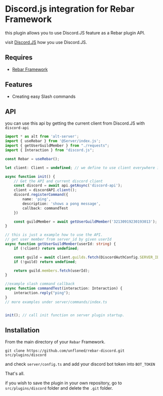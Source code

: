 # Discord.js integration for Rebar Framework

this plugin allows you to use Discord.JS feature as a Rebar plugin API.

visit [Discord.JS](https://discord.js.org/) how you use Discord.JS.

## Requires
- [Rebar Framework](https://github.com/Stuyk/rebar-altv)

## Features
- Creating easy Slash commands

## API

you can use this api by getting the current client from Discord.JS with `discord-api`

```ts
import * as alt from 'alt-server';
import { useRebar } from '@Server/index.js';
import { getUserGuildMember } from "./requests";
import { Interaction } from "discord.js";

const Rebar = useRebar();

let client: Client = undefined; // we define to use client everywhere in our code.

async function init() {
    // Get the API and current discord client
    const discord = await api.getAsync('discord-api');
    client = discordAPI.client();
    discord.registerCommand({
        name: 'ping', 
        description: 'shows a pong message', 
        callback: commandTest
    })

    const guildMember = await getUserGuildMember('32130919230193013');
}

// this is just a example how to use the API.
// get user member from server_id by given userId
async function getUserGuildMember(userId: string) {
    if (!client) return undefined;

    const guild = await client.guilds.fetch(DiscordAuthConfig.SERVER_ID);
    if (!guild) return undefined;

    return guild.members.fetch(userId);
}

//example slash command callback
async function commandTest(interaction: Interaction) {
    interaction.reply("ping");
}
// more examples under server/commands/index.ts


init(); // call init function on server plugin startup.
```

## Installation

From the main directory of your `Rebar` Framework.

```
git clone https://github.com/unfloned/rebar-discord.git src/plugins/discord
```

and check `server/config.ts` and add your discord bot token into `BOT_TOKEN` 


That's all.

if you wish to save the plugin in your own repository, go to `src/plugins/discord` folder and delete the `.git` folder.